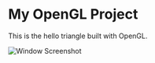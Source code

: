 # My OpenGL Project

This is the hello triangle  built with OpenGL.

![Window Screenshot](https://raw.githubusercontent.com/unisourav-18/OpenGL_projects/main/YoutubeOpenGL02-04-202515_52_59.png)

